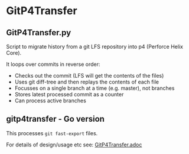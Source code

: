 # GitP4Transfer

## GitP4Transfer.py

Script to migrate history from a git LFS repository into p4 (Perforce Helix Core).

It loops over commits in reverse order:

* Checks out the commit (LFS will get the contents of the files)
* Uses git diff-tree and then replays the contents of each file
* Focusses on a single branch at a time (e.g. master), not branches
* Stores latest processed commit as a counter
* Can process active branches 

## gitp4transfer - Go version

This processes `git fast-export` files.

For details of design/usage etc see: [GitP4Transfer.adoc](doc/GitP4Transfer.adoc)
